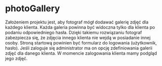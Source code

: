 # photoGallery

Założeniem projektu jest, aby fotograf mógł dodawać galerię zdjęć dla każdego klienta. Każda galeria powinna być widoczna tylko dla klienta po podaniu odpowiedniego hasła. Dzięki takiemu rozwiązaniu fotograf zabezpiecza się, że zdjęcia innego klienta nie wejdą w posiadanie innej osoby. Stroną startową powinien być formularz do logowania (użytkownik, hasło). Jeśli zaloguje się administrator ma on opcję zdefiniowania galerii zdjęć dla danego klienta. 
W momencie zalogowania klienta mamy podgląd jego zdjęć. 
